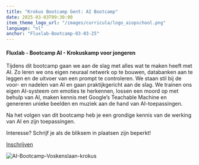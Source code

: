 ```yaml
---
title: "Krokus Bootcamp Gent: AI Bootcamp"
date: 2025-03-03T09:30:00
item_theme_logo_url: "/images/curricula/logo_aiopschool.png"
language: "nl"
anchor: "Fluxlab-Bootcamp-03-03-25"
---
```

#### Fluxlab - Bootcamp AI - Krokuskamp voor jongeren

Tijdens dit bootcamp gaan we aan de slag met alles wat te maken heeft met AI. 
Zo leren we ons eigen neuraal netwerk op te bouwen, databanken aan te leggen en de uitvoer van een prompt te controleren. 
We staan stil bij de voor- en nadelen van AI en gaan praktijkgericht aan de slag. 
We trainen ons eigen AI-systeem om emoties te herkennen, lossen een moord op met behulp van AI, maken kennis met Google’s Teachable Machine 
en genereren unieke beelden en muziek aan de hand van AI-toepassingen.  

Na het volgen van dit bootcamp heb je een grondige kennis van de werking van AI en zijn toepassingen. 

Interesse? Schrijf je als de bliksem in plaatsen zijn beperkt! 

[Inschrijven](https://fluxlab.be/event/krokus-bootcamp-gent-ai-bootcamp/)

![AI-Bootcamp-Voskenslaan-krokus](https://github.com/user-attachments/assets/2792d627-5fde-4783-8068-0fa9b71be3ba)
